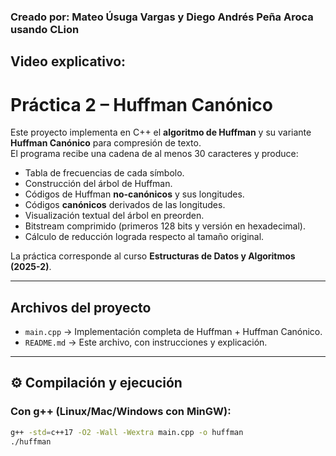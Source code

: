 ### Creado por: Mateo Úsuga Vargas y Diego Andrés Peña Aroca usando CLion
## Video explicativo: 
# Práctica 2 – Huffman Canónico

Este proyecto implementa en C++ el **algoritmo de Huffman** y su variante **Huffman Canónico** para compresión de texto.  
El programa recibe una cadena de al menos 30 caracteres y produce:

- Tabla de frecuencias de cada símbolo.
- Construcción del árbol de Huffman.
- Códigos de Huffman **no-canónicos** y sus longitudes.
- Códigos **canónicos** derivados de las longitudes.
- Visualización textual del árbol en preorden.
- Bitstream comprimido (primeros 128 bits y versión en hexadecimal).
- Cálculo de reducción lograda respecto al tamaño original.

La práctica corresponde al curso **Estructuras de Datos y Algoritmos (2025-2)**.

---

##  Archivos del proyecto

- `main.cpp` → Implementación completa de Huffman + Huffman Canónico.
- `README.md` → Este archivo, con instrucciones y explicación.

---

## ⚙️ Compilación y ejecución

### Con g++ (Linux/Mac/Windows con MinGW):
```bash
g++ -std=c++17 -O2 -Wall -Wextra main.cpp -o huffman
./huffman
